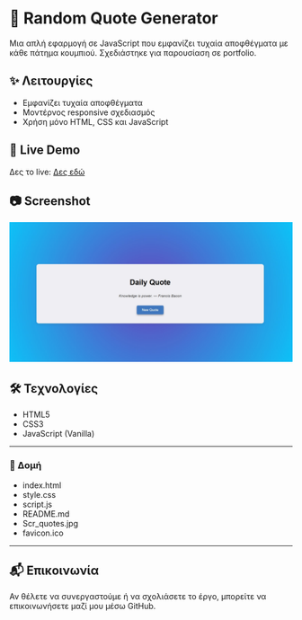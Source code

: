 # 🎯 Random Quote Generator

Μια απλή εφαρμογή σε JavaScript που εμφανίζει τυχαία αποφθέγματα με κάθε πάτημα κουμπιού. Σχεδιάστηκε για παρουσίαση σε portfolio.

## ✨ Λειτουργίες
- Εμφανίζει τυχαία αποφθέγματα
- Μοντέρνος responsive σχεδιασμός
- Χρήση μόνο HTML, CSS και JavaScript

## 🔗 Live Demo
Δες το live: [Δες εδώ](http://Jeanne9999.github.io/quote-generator/)

## 📷 Screenshot
![Preview](Scr_quotes.jpg)

## 🛠️ Τεχνολογίες
- HTML5
- CSS3
- JavaScript (Vanilla)

---

### 📁 Δομή
- index.html
- style.css
- script.js
- README.md
- Scr_quotes.jpg
- favicon.ico


---

## 📬 Επικοινωνία
Αν θέλετε να συνεργαστούμε ή να σχολιάσετε το έργο, μπορείτε να επικοινωνήσετε μαζί μου μέσω GitHub.
